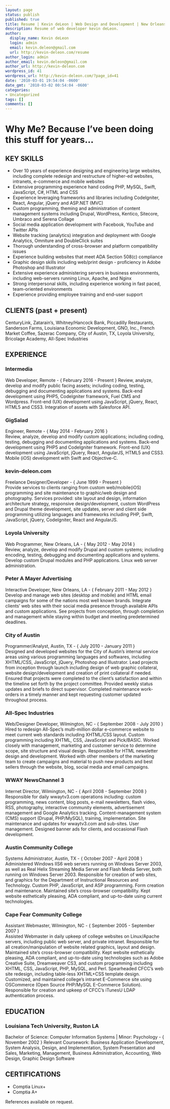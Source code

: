 ```yaml
---
layout: page
status: publish
published: true
title: Resume | Kevin deLeon | Web Design and Development | New Orleans, LA
description: Resume of web developer kevin deLeon.
author:
  display_name: Kevin deLeon
  login: admin
  email: kevin.deleon@gmail.com
  url: http://kevin-deleon.com/resume
author_login: admin
author_email: kevin.deleon@gmail.com
author_url: http://kevin-deleon.com
wordpress_id: 41
wordpress_url: http://kevin-deleon.com/?page_id=41
date: '2010-03-01 19:54:04 -0600'
date_gmt: '2010-03-02 00:54:04 -0600'
categories:
- Uncategorized
tags: []
comments: []
---
```

# Why Me? Because I&rsquo;ve been doing this stuff for years...

## KEY SKILLS
* Over 10 years of experience designing and engineering large websites, including complete redesign and restructure of higher-ed websites, intranets, e-commerce and mobile websites
* Extensive programming experience hand coding PHP, MySQL, Swift, JavaScript, C#, HTML and CSS
* Experience leveraging frameworks and libraries including CodeIgniter, React, Angular, jQuery and ASP.NET (MVC)
* Custom programming, theming and administration of content management systems including Drupal, WordPress, Kentico, Sitecore, Umbraco and Serena Collage
* Social media application development with Facebook, YouTube and Twitter APIs
* Website tracking (analytics) integration and deployment with Google Analytics, Omniture and DoubleClick suites
* Thorough understanding of cross-browser and platform compatibility issues
* Experience building websites that meet ADA Section 508(c) compliance
* Graphic design skills including web/print design - proficiency in Adobe Photoshop and Illustrator
* Extensive experience administering servers in business environments, including web-servers running Linux, Apache, and Nginx
* Strong interpersonal skills, including experience working in fast paced, team-oriented environments
* Experience providing employee training and end-user support

## CLIENTS (past + present)
CenturyLink, Zatarain&rsquo;s, Whitney/Hancock Bank, Piccadilly Restaurants, Sanderson Farms, Louisiana Economic Development, GNO, Inc., French Market Coffee, Sazerac Company, City of Austin, TX, Loyola University, Bricolage Academy, All-Spec Industries

## EXPERIENCE

### Intermedia
Web Developer, Remote - { February 2016 - Present }
Review, analyze, develop and modify public facing assets; including coding, testing, debugging and documenting applications and systems. Back-end development using PHP5, CodeIgniter framework, Fuel CMS and Wordpress. Front-end (UX) development using JavaScript, jQuery, React, HTML5 and CSS3. Integration of assets with Salesforce API.

### GigSalad
Engineer, Remote - { May 2014 - February 2016 }  
Review, analyze, develop and modify custom applications; including coding, testing, debugging and documenting applications and systems. Back-end development using PHP5 and CodeIgniter framework. Front-end (UX) development using JavaScript, jQuery, React, AngularJS, HTML5 and CSS3. Mobile (iOS) development with Swift and Objective-C.

### kevin-deleon.com
Freelance Designer/Developer - { June 1999 - Present }  
Provide services to clients ranging from custom web/mobile(iOS) programming and site maintenance to graphic/web design and photography. Services provided: site layout and design, information architecture strategy, responsive design/development, custom WordPress and Drupal theme development, site updates, server and client side programming utilizing languages and frameworks including PHP, Swift, JavaScript, jQuery, CodeIgniter, React and AngularJS.

### Loyola University
Web Programmer, New Orleans, LA - { May 2012 - May 2014 }  
Review, analyze, develop and modify Drupal and custom systems; including encoding, testing, debugging and documenting applications and systems. Develop custom Drupal modules and PHP applications. Linux web server administration.

### Peter A Mayer Advertising
Interactive Developer, New Orleans, LA - { February 2011 - May 2012 }  
Develop and manage web sites (desktop and mobile) and HTML email campaigns for some of the nations most well known brands. Integrate clients&rsquo; web sites with their social media presence through available APIs and custom applications. See projects from conception, through completion and management while staying within budget and meeting predetermined deadlines.

### City of Austin
Programmer/Analyst, Austin, TX - { July 2010 - January 2011 }  
Designed and developed websites for the City of Austin&rsquo;s internal service areas using various programming languages and softwares, including XHTML/CSS, JavaScript, jQuery, Photoshop and Illustrator. Lead projects from inception through launch including design of web graphic collateral, website design/development and creation of print collateral if needed. Ensured that projects were completed to the client&rsquo;s satisfaction and within the timeline set forth by the project committee. Provided weekly status updates and briefs to direct supervisor. Completed maintenance work-orders in a timely manner and kept requesting customer updated throughout process.

### All-Spec Industries
Web/Designer Developer, Wilmington, NC - { September 2008 - July 2010 }  
Hired to redesign All-Spec&rsquo;s multi-million dollar e-commerce website to meet current web standards including XHTML/CSS layout. Custom programming including XHTML, CSS, JavaScript and Pick/BASIC. Worked closely with management, marketing and customer service to determine scope, site structure and visual design. Responsible for HTML newsletter design and development. Worked with other members of the marketing team to create campaigns and material to push new products and best sellers through the website, blog, social media and email campaigns.

### WWAY NewsChannel 3
Internet Director, Wilmington, NC - { April 2008 - September 2008 }  
Responsible for daily wwaytv3.com operations including: custom programming, news content, blog posts, e-mail newsletters, flash video, RSS, photography, interactive community elements, advertisement management and Google Analytics tracking. Content-management system (CMS) support (Drupal, PHP/MySQL), training, implementation. Site maintenance and updates for wwaytv3.com and sub-sites. User management. Designed banner ads for clients, and occasional Flash development.

### Austin Community College
Systems Administrator, Austin, TX - { October 2007 - April 2008 }  
Administered Windows IIS6 web servers running on Windows Server 2003, as well as Real Helix Streaming Media Server and Flash Media Server, both running on Windows Server 2003. Responsible for creation of web sites, and graphics for the Department of Instructional Resources and Technology. Custom PHP, JavaScript, and ASP programming. Form creation and maintenance. Maintained site&rsquo;s cross-browser compatibility. Kept website esthetically pleasing, ADA compliant, and up-to-date using current technologies.

### Cape Fear Community College
Assistant Webmaster, Wilmington, NC - { September 2005 - September 2007 }  
Assisted Webmaster in daily upkeep of college websites on Linux/Apache servers, including public web server, and private intranet. Responsible for all creation/manipulation of website related graphics, layout and design. Maintained site&rsquo;s cross-browser compatibility. Kept website esthetically pleasing, ADA compliant, and up-to-date using technologies such as Adobe Creative Suite, Dreamweaver CS3, and custom programming including XHTML, CSS, JavaScript, PHP, MySQL, and Perl. Spearheaded CFCC&rsquo;s web site redesign, including table-less XHTML+CSS template design. Customized, and maintained college&rsquo;s intranet E-Commerce site using OSCommerce (Open Source PHP/MySQL E-Commerce Solution). Responsible for creation and upkeep of CFCC&rsquo;s iTunesU LDAP authentication process.

## EDUCATION

### Louisiana Tech University, Ruston LA
Bachelor of Science: Computer Information Systems | Minor: Psychology - { November 2002 }
Relevant Coursework: Business Application Development, System Analysis, Design, and Implementation, System Presentation and Sales, Marketing, Management, Business Administration, Accounting, Web Design, Graphic Design Software

## CERTIFICATIONS
* Comptia Linux+
* Comptia A+

References available on request.
